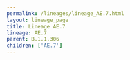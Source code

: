 ```yaml
---
permalink: /lineages/lineage_AE.7.html
layout: lineage_page
title: Lineage AE.7
lineage: AE.7
parent: B.1.1.306
children: ['AE.7']
---
```

